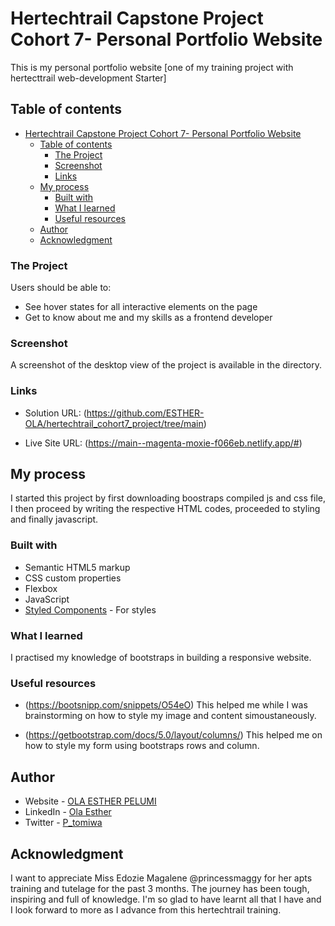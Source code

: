 # Hertechtrail Capstone Project Cohort 7- Personal Portfolio Website


This is my personal portfolio website [one of my training project with hertecttrail web-development Starter]

## Table of contents


- [Hertechtrail Capstone Project Cohort 7- Personal Portfolio Website](#hertechtrail-capstone-project-cohort-7--personal-portfolio-website)
  - [Table of contents](#table-of-contents)
    - [The Project](#the-project)
    - [Screenshot](#screenshot)
    - [Links](#links)
  - [My process](#my-process)
    - [Built with](#built-with)
    - [What I learned](#what-i-learned)
    - [Useful resources](#useful-resources)
  - [Author](#author)
  - [Acknowledgment](#acknowledgment)


### The Project

Users should be able to:

- See hover states for all interactive elements on the page
- Get to know about me and my skills as a frontend developer

### Screenshot


A screenshot of the desktop view of the project is available in the directory.

### Links

- Solution URL: (https://github.com/ESTHER-OLA/hertechtrail_cohort7_project/tree/main)

- Live Site URL: (https://main--magenta-moxie-f066eb.netlify.app/#)


## My process
I started this project by first downloading boostraps compiled js and css file, I then proceed by writing the respective HTML codes, proceeded to styling and finally javascript.

### Built with

- Semantic HTML5 markup
- CSS custom properties
- Flexbox
- JavaScript
- [Styled Components](https://styled-components.com/) - For styles



### What I learned
 I practised my knowledge of bootstraps in building a responsive website.


### Useful resources
- (https://bootsnipp.com/snippets/O54eO) This helped me while I was brainstorming on how to style my image and content simoustaneously.

- (https://getbootstrap.com/docs/5.0/layout/columns/) This helped me on how to style my form using bootstraps rows and column.

## Author

- Website - [OLA ESTHER PELUMI](https://github.com/ESTHER-OLA)
- LinkedIn - [Ola Esther](https://www.linkedin.com/in/ola-esther-96255918b)
- Twitter - [P_tomiwa](https://twitter.com/P_tomiwa_?t=HE5B98KKAv0af67LEabh6Q&s=09)


## Acknowledgment

I want to appreciate Miss Edozie Magalene @princessmaggy for her apts training and tutelage for the past 3 months. The journey has been tough, inspiring and full of knowledge.
I'm so glad to have learnt all that I have and I look forward to more as I advance from this hertechtrail training. 